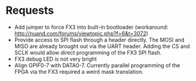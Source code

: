 # Requests
* Add jumper to force FX3 into built-in bootloader (workaround: http://nuand.com/forums/viewtopic.php?f=6&t=3072)
* Provide access to SPI flash through a header directly.  The MOSI and MISO are already brought out via the UART header.  Adding the CS and SCLK would allow direct programming of the FX3 SPI flash.
* FX3 debug LED is not very bright
* Align GPIF0-7 with DATA0-7.  Currently parallel programming of the FPGA via the FX3 required a weird mask translation.